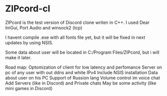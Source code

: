 # ZIPcord-cl

ZIPcord is the test version of Discord clone writen in C++.
I used Dear ImGui, Port Audio and winsock2 (tcp)

I havent compile .exe with all fonts file yet, but it will be fixed in next updates by using NSIS.

Some data about user will be located in C:/Program Files/ZIPcord, but i will make it later.

Road map:
Optomization of client for low latency and perfomance
Server on pc of any user with out ddns and white IPv4
Include NSIS installation
Data about user on his PC
Support of Russion lang
Volume control im voice chat
Add Servers (like in Discord) and Private chats
May be some activity (like mini games in Discord)
